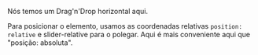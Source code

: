 
Nós temos um Drag'n'Drop horizontal aqui.

Para posicionar o elemento, usamos as coordenadas relativas `position: relative` e slider-relative para o polegar. Aqui é mais conveniente aqui que "posição: absoluta".
